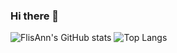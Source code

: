 ### Hi there 👋

![FlisAnn's GitHub stats](https://github-readme-stats.vercel.app/api?username=FlisAnn&theme=vue&show_icons=true)
![Top Langs](https://github-readme-stats.vercel.app/api/top-langs/?username=FlisAnn&layout=compact&theme=vue&show_icons=true)
<!--
**FlisAnn/FlisAnn** is a ✨ _special_ ✨ repository because its `README.md` (this file) appears on your GitHub profile.

Here are some ideas to get you started:

- 🔭 I’m currently working on a final project
- 🌱 I’m currently learning ...
- 👯 I’m looking to collaborate on ...
- 🤔 I’m looking for help with ...
- 💬 Ask me about ...
- 📫 How to reach me: ann.flismark@gmail.com
- 😄 Pronouns: ...
- ⚡ Fun fact: ...
-->
